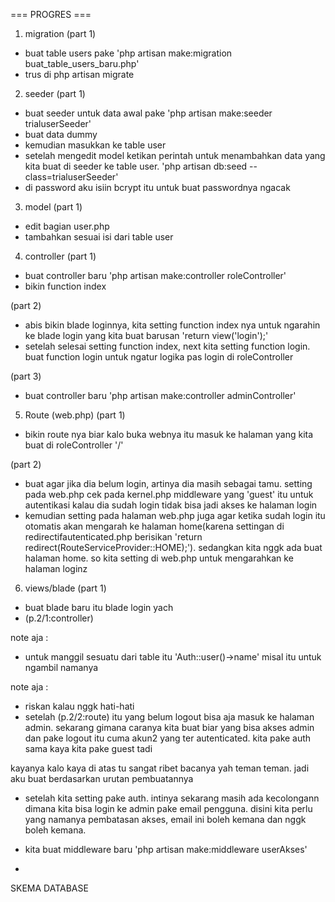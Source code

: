 === PROGRES ===
1. migration
(part 1)
- buat table users pake 'php artisan make:migration buat_table_users_baru.php'
- trus di php artisan migrate

2. seeder
(part 1)
- buat seeder untuk data awal pake 'php artisan make:seeder trialuserSeeder'
- buat data dummy
- kemudian masukkan ke table user
- setelah mengedit model ketikan perintah untuk menambahkan data yang kita buat di seeder ke table user. 'php artisan db:seed --class=trialuserSeeder'
- di password aku isiin bcrypt itu untuk buat passwordnya ngacak

3. model
(part 1)
- edit bagian user.php
- tambahkan sesuai isi dari table user

4. controller
(part 1)
- buat controller baru 'php artisan make:controller roleController'
- bikin function index

(part 2)
- abis bikin blade loginnya, kita setting function index nya untuk ngarahin ke blade login yang kita buat barusan 'return view('login');'
- setelah selesai setting function index, next kita setting function login. buat function login untuk ngatur logika pas login di roleController

(part 3)
- buat controller baru 'php artisan make:controller adminController'

5. Route (web.php)
(part 1)
- bikin route nya biar kalo buka webnya itu masuk ke halaman yang kita buat di roleController '/'

(part 2)
- buat agar jika dia belum login, artinya dia masih sebagai tamu. setting pada web.php cek pada kernel.php middleware yang 'guest' itu untuk autentikasi kalau dia sudah login tidak bisa jadi akses ke halaman login
- kemudian setting pada halaman web.php juga agar ketika sudah login itu otomatis akan mengarah ke halaman home(karena settingan di redirectifautenticated.php berisikan 'return redirect(RouteServiceProvider::HOME);'). sedangkan kita nggk ada buat halaman home. so kita setting di web.php untuk mengarahkan ke halaman loginz

6. views/blade
(part 1)
- buat blade baru itu blade login yach
- (p.2/1:controller)



note aja :
- untuk manggil sesuatu dari table itu
'Auth::user()->name' misal itu untuk ngambil namanya

note aja :
- riskan kalau nggk hati-hati
- setelah (p.2/2:route) itu yang belum logout bisa aja masuk ke halaman admin. sekarang gimana caranya kita buat biar yang bisa akses admin dan pake logout itu cuma akun2 yang ter autenticated. kita pake auth sama kaya kita pake guest tadi

kayanya kalo kaya di atas tu sangat ribet bacanya yah teman teman. jadi aku buat berdasarkan urutan pembuatannya

- setelah kita setting pake auth. intinya sekarang masih ada kecolongann dimana kita bisa login ke admin pake email pengguna. disini kita perlu yang namanya pembatasan akses, email ini boleh kemana dan nggk boleh kemana.

- kita buat middleware baru 'php artisan make:middleware userAkses'

-



SKEMA DATABASE
